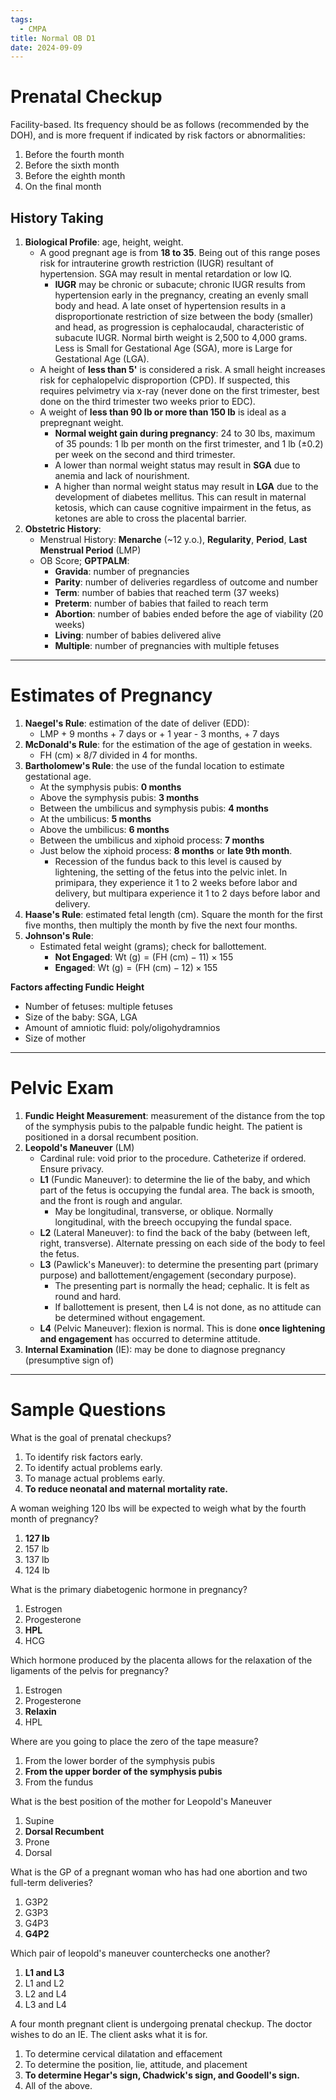 ```yaml
---
tags:
  - CMPA
title: Normal OB D1
date: 2024-09-09
---
```

# Prenatal Checkup
Facility-based. Its frequency should be as follows (recommended by the DOH), and is more frequent if indicated by risk factors or abnormalities:
1. Before the fourth month
2. Before the sixth month
3. Before the eighth month
4. On the final month
## History Taking
1. **Biological Profile**: age, height, weight.
	- A good pregnant age is from **18 to 35**. Being out of this range poses risk for intrauterine growth restriction (IUGR) resultant of hypertension. SGA may result in mental retardation or low IQ.
		- **IUGR** may be chronic or subacute; chronic IUGR results from hypertension early in the pregnancy, creating an evenly small body and head. A late onset of hypertension results in a disproportionate restriction of size between the body (smaller) and head, as progression is cephalocaudal, characteristic of subacute IUGR. Normal birth weight is 2,500 to 4,000 grams. Less is Small for Gestational Age (SGA), more is Large for Gestational Age (LGA).
	- A height of **less than 5'** is considered a risk. A small height increases risk for cephalopelvic disproportion (CPD). If suspected, this requires pelvimetry via x-ray (never done on the first trimester, best done on the third trimester two weeks prior to EDC).
	- A weight of **less than 90 lb or more than 150 lb** is ideal as a prepregnant weight.
		- **Normal weight gain during pregnancy**: 24 to 30 lbs, maximum of 35 pounds: 1 lb per month on the first trimester, and 1 lb (±0.2) per week on the second and third trimester.
		- A lower than normal weight status may result in **SGA** due to anemia and lack of nourishment.
		- A higher than normal weight status may result in **LGA** due to the development of diabetes mellitus. This can result in maternal ketosis, which can cause cognitive impairment in the fetus, as ketones are able to cross the placental barrier.
2. **Obstetric History**:
	- Menstrual History: **Menarche** (~12 y.o.), **Regularity**, **Period**, **Last Menstrual Period** (LMP)
	- OB Score; **GPTPALM**:
		- **Gravida**: number of pregnancies
		- **Parity**: number of deliveries regardless of outcome and number
		- **Term**: number of babies that reached term (37 weeks)
		- **Preterm**: number of babies that failed to reach term
		- **Abortion**: number of babies ended before the age of viability (20 weeks)
		- **Living**: number of babies delivered alive
		- **Multiple**: number of pregnancies with multiple fetuses

___
# Estimates of Pregnancy
1. **Naegel's Rule**: estimation of the date of deliver (EDD):
	- LMP + 9 months + 7 days or + 1 year - 3 months, + 7 days
2. **McDonald's Rule**: for the estimation of the age of gestation in weeks.
	- $\text{FH (cm)}\times8/7$ divided in 4 for months.
3. **Bartholomew's Rule**: the use of the fundal location to estimate gestational age. 
	- At the symphysis pubis: **0 months**
	- Above the symphysis pubis: **3 months**
	- Between the umbilicus and symphysis pubis: **4 months**
	- At the umbilicus: **5 months**
	- Above the umbilicus: **6 months**
	- Between the umbilicus and xiphoid process: **7 months**
	- Just below the xiphoid process: **8 months** or **late 9th month**.
		- Recession of the fundus back to this level is caused by lightening, the setting of the fetus into the pelvic inlet. In primipara, they experience it 1 to 2 weeks before labor and delivery, but multipara experience it 1 to 2 days before labor and delivery. 
4. **Haase's Rule**: estimated fetal length (cm). Square the month for the first five months, then multiply the month by five the next four months.
5. **Johnson's Rule**:
	- Estimated fetal weight (grams); check for ballottement.
		- **Not Engaged**: $\text{Wt (g)}=(\text{FH (cm)}-11)\times155$
		- **Engaged**: $\text{Wt (g)}=(\text{FH (cm)}-12)\times155$

**Factors affecting Fundic Height**
- Number of fetuses: multiple fetuses
- Size of the baby: SGA, LGA
- Amount of amniotic fluid: poly/oligohydramnios
- Size of mother
___
# Pelvic Exam
1. **Fundic Height Measurement**: measurement of the distance from the top of the symphysis pubis to the palpable fundic height. The patient is positioned in a dorsal recumbent position.
2. **Leopold's Maneuver** (LM)
	- Cardinal rule: void prior to the procedure. Catheterize if ordered. Ensure privacy.
	- **L1** (Fundic Maneuver): to determine the lie of the baby, and which part of the fetus is occupying the fundal area. The back is smooth, and the front is rough and angular.
		- May be longitudinal, transverse, or oblique. Normally longitudinal, with the breech occupying the fundal space.
	- **L2** (Lateral Maneuver): to find the back of the baby (between left, right, transverse). Alternate pressing on each side of the body to feel the fetus.
	- **L3** (Pawlick's Maneuver): to determine the presenting part (primary purpose) and ballottement/engagement (secondary purpose).
		- The presenting part is normally the head; cephalic. It is felt as round and hard.
		- If ballottement is present, then L4 is not done, as no attitude can be determined without engagement.
	- **L4** (Pelvic Maneuver): flexion is normal. This is done **once lightening and engagement** has occurred to determine attitude.
3. **Internal Examination** (IE): may be done to diagnose pregnancy (presumptive sign of)
___
# Sample Questions
What is the goal of prenatal checkups?
1. To identify risk factors early.
2. To identify actual problems early.
3. To manage actual problems early.
4. **To reduce neonatal and maternal mortality rate.**

A woman weighing 120 lbs will be expected to weigh what by the fourth month of pregnancy?
1. **127 lb**
2. 157 lb
3. 137 lb
4. 124 lb

What is the primary diabetogenic hormone in pregnancy?
1. Estrogen
2. Progesterone
3. **HPL** 
4. HCG

Which hormone produced by the placenta allows for the relaxation of the ligaments of the pelvis for pregnancy?
1. Estrogen
2. Progesterone
3. **Relaxin**
4. HPL

Where are you going to place the zero of the tape measure?
1. From the lower border of the symphysis pubis
2. **From the upper border of the symphysis pubis**
3. From the fundus

What is the best position of the mother for Leopold's Maneuver
1. Supine
2. **Dorsal Recumbent**
3. Prone
4. Dorsal

What is the GP of a pregnant woman who has had one abortion and two full-term deliveries?
1. G3P2
2. G3P3
3. G4P3
4. **G4P2**

Which pair of leopold's maneuver counterchecks one another?
1. **L1 and L3**
2. L1 and L2
3. L2 and L4
4. L3 and L4

A four month pregnant client is undergoing prenatal checkup. The doctor wishes to do an IE. The client asks what it is for.
1. To determine cervical dilatation and effacement
2. To determine the position, lie, attitude, and placement
3. **To determine Hegar's sign, Chadwick's sign, and Goodell's sign.**
4. All of the above.